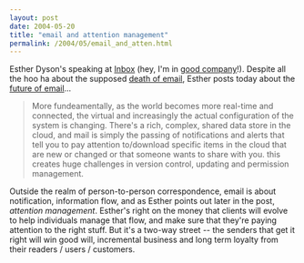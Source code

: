 ```yaml
---
layout: post
date: 2004-05-20
title: "email and attention management"
permalink: /2004/05/email_and_atten.html
---
```


Esther Dyson's speaking at [Inbox](http://www.inboxevent.com/2004/) (hey, I'm in [good company](http://www.inboxevent.com/2004/conference_byDay.asp?CS_ID=1179)!). Despite all the hoo ha about the supposed [death of email](http://www.google.com/search?sourceid=navclient&ie=UTF-8&oe=UTF-8&q=%22death+of+email%22), Esther posts today about the [future of email](http://weblog.edventure.com/blog/_archives/2004/5/20/71527.html)...

> More fundeamentally, as the world becomes more real-time and connected, the virtual and increasingly the actual configuration of the system is changing. There's a rich, complex, shared data store in the cloud, and mail is simply the passing of notifications and alerts that tell you to pay attention to/download specific items in the cloud that are new or changed or that someone wants to share with you. this creates huge challenges in version control, updating and permission management.

Outside the realm of person-to-person correspondence, email is about notification, information flow, and as Esther points out later in the post, _attention management_. Esther's right on the money that clients will evolve to help individuals manage that flow, and make sure that they're paying attention to the right stuff. But it's a two-way street -- the senders that get it right will win good will, incremental business and long term loyalty from their readers / users / customers.